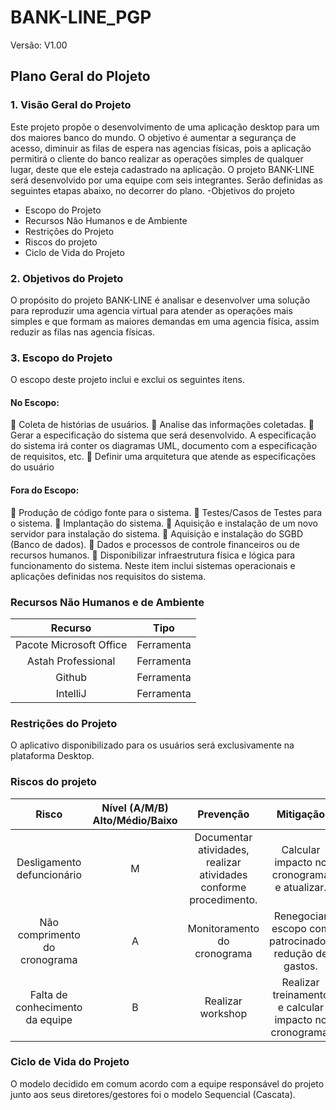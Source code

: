# BANK-LINE_PGP

Versão: V1.00

## Plano Geral do Plojeto

### 1. Visão Geral do Projeto
Este projeto propõe o desenvolvimento de uma aplicação desktop para um dos maiores banco do mundo. O objetivo é aumentar a segurança de acesso, diminuir as filas de espera nas agencias físicas, pois a aplicação permitirá o cliente do banco realizar as
operações simples de qualquer lugar, deste que ele esteja cadastrado na aplicação.
O projeto BANK-LINE será desenvolvido por uma equipe com seis integrantes.
Serão definidas as seguintes etapas abaixo, no decorrer do plano.
-Objetivos do projeto
- Escopo do Projeto
- Recursos Não Humanos e de Ambiente
- Restrições do Projeto
- Riscos do projeto
- Ciclo de Vida do Projeto

### 2. Objetivos do Projeto
O propósito do projeto BANK-LINE é analisar e desenvolver uma solução para
reproduzir uma agencia virtual para atender as operações mais simples e que formam as
maiores demandas em uma agencia física, assim reduzir as filas nas agencia físicas.


### 3. Escopo do Projeto
O escopo deste projeto inclui e exclui os seguintes itens.

#### No Escopo:
 Coleta de histórias de usuários.
 Analise das informações coletadas.
 Gerar a especificação do sistema que será desenvolvido. A especificação do
sistema irá conter os diagramas UML, documento com a especificação de
requisitos, etc.
 Definir uma arquitetura que atende as especificações do usuário

#### Fora do Escopo:
 Produção de código fonte para o sistema.
 Testes/Casos de Testes para o sistema.
 Implantação do sistema.
 Aquisição e instalação de um novo servidor para instalação do sistema.
 Aquisição e instalação do SGBD (Banco de dados).
 Dados e processos de controle financeiros ou de recursos humanos.
 Disponibilizar infraestrutura física e lógica para funcionamento do sistema. Neste
item inclui sistemas operacionais e aplicações definidas nos requisitos do sistema.

### Recursos Não Humanos e de Ambiente
| Recurso | Tipo |
|:---------------:|:-----------:|
| Pacote Microsoft Office | Ferramenta |
| Astah Professional |     Ferramenta   |
| Github |           Ferramenta    | 
| IntelliJ | Ferramenta | 

### Restrições do Projeto
 O aplicativo disponibilizado para os usuários será exclusivamente na plataforma
Desktop.

### Riscos do projeto
| Risco | Nível (A/M/B) Alto/Médio/Baixo | Prevenção | Mitigação |
|:---------------:|:-----------:|:---------:|:------:|
| Desligamento defuncionário |      M            | Documentar atividades, realizar atividades conforme procedimento.      | Calcular impacto no cronograma e atualizar.|
| Não comprimento do cronograma |          A      | Monitoramento do cronograma           | Renegociar escopo com patrocinador, redução de gastos.|
| Falta de conhecimento da equipe |           B       | Realizar workshop             | Realizar treinamento e calcular impacto no cronograma. | 

### Ciclo de Vida do Projeto
O modelo decidido em comum acordo com a equipe responsável do projeto junto
aos seus diretores/gestores foi o modelo Sequencial (Cascata).
